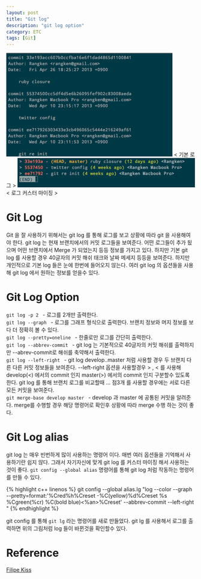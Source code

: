 ```yaml
---
layout: post
title: "Git log"
description: "git log option"
category: ETC
tags: [Git]
---
```

![GitLog](/assets/images/gitlog2.png)
< 기본 로그 >
![GitLog](/assets/images/gitlog1.png)
< 로그 커스터 마이징 >

# Git Log
Git 을 잘 사용하기 위해서는 git log 를 통해 로그를 보고 상황에 따라 git 을 사용해여야 한다. 
git log 는 현재 브랜치에서의 커밋 로그들을 보여준다. 어떤 로그들이 추가 됬으며 어떤 브랜치에서 Merge 가 되었는지 등등 정보를 가지고 있다. 
하지만 기본 git log 를 사용할 경우 40글자의 커밋 해쉬 태크와 날짜 메세지 등등을 보여준다. 
하지만 개인적으로 기본 log 들은 눈에 한번에 들어오지 않는다. 여러 git log 의 옵션들을 사용해 git log 에서 원하는 정보를 얻을수 있다.

# Git Log Option

`git log -p 2 ` - 로그를 2개만 출력한다.<br>
`git log --graph ` - 로그를 그래프 형식으로 출력한다. 브랜치 정보와 머지 정보를 보다 더 정확히 볼 수 있다.<br>
`git log --pretty=oneline ` - 한줄로만 로그를 간단히 출력한다.<br>
`git log --abbrev-commit ` - git log 는 기본적으로 40글자의 커밋 해쉬를 출력하지만 --abrev-commit로 해쉬를 축약해서 출력한다.<br>
`git log --left-right ` - git log develop..master 처럼 사용할 경우 두 브랜치 다른 다른 커밋 정보들을 보여준다. --left-right 옵션을 사용할경우 > , < 를 사용해 develop(<) 에서의 commit 인지 master(>) 에서의 commit 인지 구분할수 있도록 한다. git log 를 통해 브랜치 로그를 비교할때 ... 점3개 를 사용할 경우에는 서로 다른 모든 커밋을 보여준다.<br>
`git merge-base develop master ` - develop 과 master 에 공통된 커밋을 알려준다. merge를 수행할 경우 해당 명령어로 확인후 상황에 따라 merge 수행 하는 것이 좋다.<br>

# Git Log alias
git log 는 매우 빈번하게 많이 사용하는 명령어 이다. 매번 여러 옵션들을 기억해서 사용하기란 쉽지 않다. 그래서 자기자신에 맞게 git log 를 커스터 마이징 해서 사용하는 것이 좋다.
`git config --global alias` 명령어를 통해 git log 처럼 작동하는 명령어를 만들 수 있다.

{% highlight c++ linenos %}
git config --global alias.lg "log --color --graph --pretty=format:'%Cred%h%Creset -%C(yellow)%d%Creset %s %Cgreen(%cr) %C(bold blue)<%an>%Creset' --abbrev-commit --left-right "
{% endhighlight %}

git config 를 통해 `git lg` 라는 명령어를 새로 만들었다. 
git lg 를 사용해서 로그를 출력하면 위의 그림처럼 log 들이 바뀐것을 확인할수 있다.

# Reference
[Filipe Kiss](https://coderwall.com/p/euwpig)
